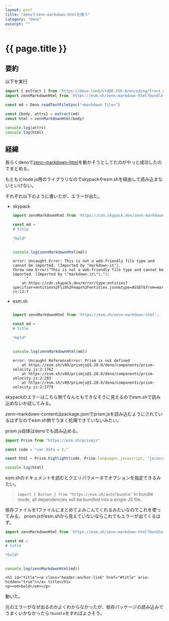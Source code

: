 ```yaml
---
layout: post
title: "denoでzenn-markdown-htmlを使う"
category: "deno"
excerpt: ""
---
```


# {{ page.title }}

## 要約

以下を実行


```typescript
import { extract } from "https://deno.land/std@0.150.0/encoding/front_matter.ts";
import zennMarkdownHtml from 'https://esm.sh/zenn-markdown-html?bundle';

const md = Deno.readTextFileSync("<markdown file>")

const {body, attrs} = extract(md)
const html = zennMarkdownHtml(body)

console.log(attrs)
console.log(html)
```


## 経緯

長らくdenoで[zenn-markdown-html](https://github.com/zenn-dev/zenn-editor/tree/canary/packages/zenn-markdown-html)を動かそうとしてたのがやっと成功したのでまとめる。


もともとnode.js用のライブラリなのでskypackやesm.shを経由して読み込まないといけない。

それぞれ以下のように書いたが、エラーが出た。

- skypack
    ```typescript
    import zennMarkdownHtml from 'https://cdn.skypack.dev/zenn-markdown-html';

    const md = `
    # title

    *bold*
    `

    console.log(zennMarkdownHtml(md))
    ```

    ```console
    error: Uncaught Error: This is not a web-friendly file type and cannot be imported. (Imported by "markdown-it").
    throw new Error("This is not a web-friendly file type and cannot be imported. (Imported by \"markdown-it\").");
          ^
        at https://cdn.skypack.dev/error/type:entities?specifier=entities%2Flib%2Fmaps%2Fentities.json&type=ASSET&from=markdown-it:12:7
    ```
- esm.sh
    ```typescript 

    import zennMarkdownHtml from 'https://esm.sh/zenn-markdown-html';

    const md = `
    # title

    *bold*
    `

    console.log(zennMarkdownHtml(md))
    ```

    ```console
    error: Uncaught ReferenceError: Prism is not defined
        at https://esm.sh/v89/prismjs@1.28.0/deno/components/prism-velocity.js:2:1762
        at https://esm.sh/v89/prismjs@1.28.0/deno/components/prism-velocity.js:2:203
        at https://esm.sh/v89/prismjs@1.28.0/deno/components/prism-velocity.js:2:1779
    ```


skypackのエラーはこちら側でなんともできなそうに見えるのでesm.shで読み込めないか試してみる。

zenn-markdown-contentはpackage.jsonでprism.jsを読み込むようにされているはずなのでesm.sh側でうまく処理できていないみたい。

prism.js自体はdenoでも読み込める。

```typescript
import Prism from "https://esm.sh/prismjs"

const code = "var data = 1;"

const html = Prism.highlight(code, Prism.languages.javascript, "jacascript")

console.log(html)
```


esm.shのドキュメントを読むとクエリパラメータでオプションを指定できるみたい。


> `import { Button } from "https://esm.sh/antd?bundle"`
> In bundle mode, all dependencies will be bundled into a single JS file.

依存ファイルを1ファイルにまとめてよみこんでくれるみたいなのでこれを使ってみる。
prism.jsがesm.shから見えていないならこれでもエラーが出てくるはず。


```typescript
import zennMarkdownHtml from 'https://esm.sh/zenn-markdown-html?bundle';

const md = `
# title

*bold*
`

console.log(zennMarkdownHtml(md))
```

```console
<h1 id="title"><a class="header-anchor-link" href="#title" aria-hidden="true"></a> title</h1>
<p><em>bold</em></p>
```

動いた。


元のエラーがなぜ出るのかよくわからなかったが、依存パッケージの読み込みでうまくいかなかったら`?bundle`をすればよさそう。

